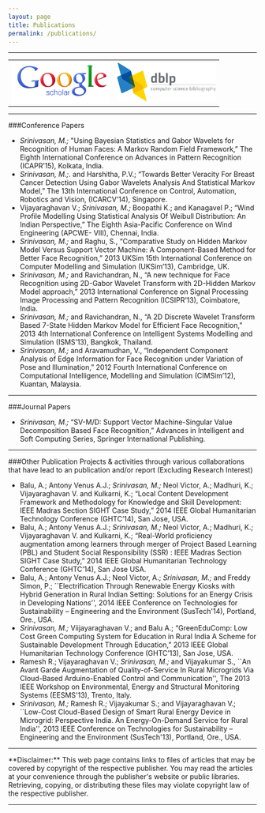 ```yaml
---
layout: page
title: Publications
permalink: /publications/
---
```


<hr/>
<div align="center">
<table text-align="center">
<tr>
<td><a href='http://scholar.google.co.in/citations?user=MahZ6toAAAAJ&hl=en'><img src='/public/images/GoogleScholar.png' width='200' border='0'></a></td>
<td><a href='http://www.informatik.uni-trier.de/~ley/pers/hy/s/Srinivasan:Mukundhan'><img src='/public/images/dblpLogo.png' width='200' border='0'></a></td>
</tr></table></div>
<hr/> 

###Conference Papers
* *Srinivasan, M.;* "Using Bayesian Statistics and Gabor Wavelets for Recognition of Human Faces: A Markov Random Field Framework,” The Eighth International Conference on Advances in Pattern Recognition (ICAPR’15), Kolkata, India. 
* *Srinivasan, M.;*. and Harshitha, P.V.; “Towards Better Veracity For Breast Cancer Detection Using Gabor Wavelets Analysis And Statistical Markov Model,” The 13th International Conference on Control, Automation, Robotics and Vision, (ICARCV’14), Singapore.
* Vijayaraghavan V.; *Srinivasan, M.;* Boopathi K.; and Kanagavel P.; “Wind Profile Modelling Using Statistical Analysis Of Weibull Distribution: An Indian Perspective,” The Eighth Asia-Pacific Conference on Wind Engineering (APCWE- VIII), Chennai, India.
* *Srinivasan, M.;* and Raghu, S., “Comparative Study on Hidden Markov Model Versus Support Vector Machine: A Component-Based Method for Better Face Recognition,” 2013 UKSim 15th International Conference on Computer Modelling and Simulation (UKSim’13), Cambridge, UK.
* *Srinivasan, M.;* and Ravichandran, N., “A new technique for Face Recognition using 2D-Gabor Wavelet Transform with 2D-Hidden Markov Model approach,” 2013 International Conference on Signal Processing Image Processing and Pattern Recognition (ICSIPR’13), Coimbatore, India.
* *Srinivasan, M.;* and Ravichandran, N., “A 2D Discrete Wavelet Transform Based 7-State Hidden Markov Model for Efficient Face Recognition,” 2013 4th International Conference on Intelligent Systems Modelling and Simulation (ISMS’13), Bangkok, Thailand.
* *Srinivasan, M.;* and Aravamudhan, V., “Independent Component Analysis of Edge Information for Face Recognition under Variation of Pose and Illumination,” 2012 Fourth International Conference on Computational Intelligence, Modelling and Simulation (CIMSim’12), Kuantan, Malaysia.

<hr/>

###Journal Papers
* *Srinivasan, M.;* “SV-M/D: Support Vector Machine-Singular Value Decomposition Based Face Recognition,” Advances in Intelligent and Soft Computing Series, Springer International Publishing.

<hr/>

###Other Publication
Projects & activities through various collaborations that have lead to an publication and/or report (Excluding Research Interest)

* Balu, A.; Antony Venus A.J.; *Srinivasan, M.;* Neol Victor, A.; Madhuri, K.; Vijayaraghavan V. and Kulkarni, K.; “Local Content Development Framework and Methodology for Knowledge and Skill Development: IEEE Madras Section SIGHT Case Study,” 2014 IEEE Global Humanitarian Technology Conference (GHTC’14), San Jose, USA.
* Balu, A.; Antony Venus A.J.; *Srinivasan, M.;* Neol Victor, A.; Madhuri, K.; Vijayaraghavan V. and Kulkarni, K.; “Real-World proficiency augmentation among learners through merger of Project Based Learning (PBL) and Student Social Responsibility (SSR) : IEEE Madras Section SIGHT Case Study,” 2014 IEEE Global Humanitarian Technology Conference (GHTC’14), San Jose USA.
* Balu, A.; Antony Venus A.J.; Neol Victor, A.; *Srinivasan, M.;* and Freddy Simon, P.; ``Electrification Through Renewable Energy Kiosks with Hybrid Generation in Rural Indian Setting: Solutions for an Energy Crisis in Developing Nations'', 2014 IEEE Conference on Technologies for Sustainability – Engineering and the Environment (SusTech'14), Portland, Ore., USA.
* *Srinivasan, M.;* Viijayaraghavan V.; and Balu A.; “GreenEduComp: Low Cost Green Computing System for Education in Rural India A Scheme for Sustainable Development Through Education,” 2013 IEEE Global Humanitarian Technology Conference (GHTC’13), San Jose, USA.
* Ramesh R.; Vijayaraghavan V.; *Srinivasan, M.;* and Vijayakumar S., ``An Avant Garde Augmentation of Quality-of-Service In Rural Microgrids Via Cloud-Based Arduino-Enabled Control and Communication'', The 2013 IEEE Workshop on Environmental, Energy and Structural Monitoring Systems (EESMS'13), Trento, Italy.
* *Srinivasan, M.;* Ramesh R.; Vijayakumar S.; and Vijayaraghavan V.; ``Low-Cost Cloud-Based Design of Smart Rural Energy Device in Microgrid: Perspective India. An Energy-On-Demand Service for Rural India'', 2013 IEEE Conference on Technologies for Sustainability – Engineering and the Environment (SusTech'13), Portland, Ore., USA.

<hr/>
**Disclaimer:**
This web page contains links to files of articles that may be covered by copyright of the respective publisher. You may read the articles at your convenience through the publisher's website or public libraries. Retrieving, copying, or distributing these files may violate copyright law of the respective publisher.
<hr/>





